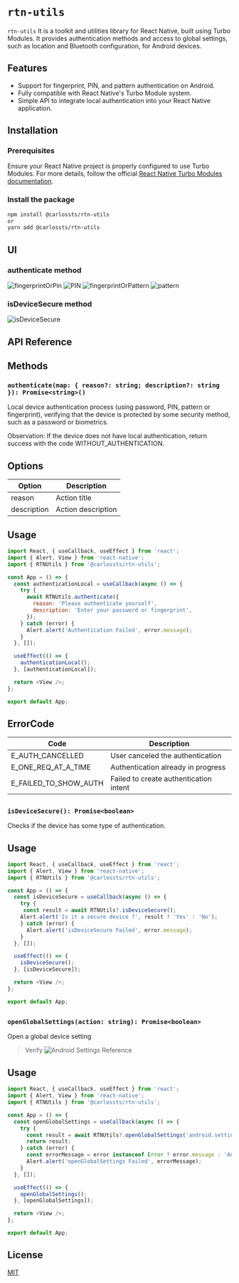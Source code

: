 # `rtn-utils`

`rtn-utils` It is a toolkit and utilities library for React Native, built using Turbo Modules. It provides authentication methods and access to global settings, such as location and Bluetooth configuration, for Android devices.

## Features

- Support for fingerprint, PIN, and pattern authentication on Android.
- Fully compatible with React Native's Turbo Module system.
- Simple API to integrate local authentication into your React Native application.

## Installation

### Prerequisites

Ensure your React Native project is properly configured to use Turbo Modules. For more details, follow the official [React Native Turbo Modules documentation](https://reactnative.dev/docs/the-new-architecture/landing-page).

### Install the package

```bash
npm install @carlossts/rtn-utils
or
yarn add @carlossts/rtn-utils
```

## UI

### authenticate method

![fingerprintOrPin](https://firebasestorage.googleapis.com/v0/b/portfolio-web-7fbff.appspot.com/o/libs_npm%2Fcarlossts-rtn-local-authentication%2Fimage01.png?alt=media&token=293510fd-170a-42bc-b1e9-d9bd06a888ec)
![PIN](https://firebasestorage.googleapis.com/v0/b/portfolio-web-7fbff.appspot.com/o/libs_npm%2Fcarlossts-rtn-local-authentication%2Fimage02.png?alt=media&token=81209a98-48e0-4ebe-830b-3c1aa1a54d8f)
![fingerprintOrPattern](https://firebasestorage.googleapis.com/v0/b/portfolio-web-7fbff.appspot.com/o/libs_npm%2Fcarlossts-rtn-local-authentication%2Fimage03.png?alt=media&token=e27c55c1-c3f4-44b7-99b7-f5dd2e069425)
![pattern](https://firebasestorage.googleapis.com/v0/b/portfolio-web-7fbff.appspot.com/o/libs_npm%2Fcarlossts-rtn-local-authentication%2Fimage04.png?alt=media&token=712ac8eb-8c3e-44a5-9f47-57297bffb685)

### isDeviceSecure method
![isDeviceSecure](https://firebasestorage.googleapis.com/v0/b/portfolio-web-7fbff.appspot.com/o/libs_npm%2Fcarlossts-rtn-local-authentication%2Fimage05.png?alt=media&token=2f76b088-23c5-4f14-b248-649f3065299d)

## API Reference

## Methods

### `authenticate(map: { reason?: string; description?: string }): Promise<string>()`

Local device authentication process (using password, PIN, pattern or fingerprint), verifying that the device is protected by some security method, such as a password or biometrics.

Observation: If the device does not have local authentication, return success with the code WITHOUT_AUTHENTICATION.

## Options

| Option                | Description                                       |
| --------------------- | ------------------------------------------------- |
| reason                | Action title                                      |
| description           | Action description                                |


## Usage

```js
import React, { useCallback, useEffect } from 'react';
import { Alert, View } from 'react-native';
import { RTNUtils } from '@carlossts/rtn-utils';

const App = () => {
  const authenticationLocal = useCallback(async () => {
    try {
      await RTNUtils.authenticate({
        reason: 'Please authenticate yourself',
        description: 'Enter your password or fingerprint',
      });
    } catch (error) {
      Alert.alert('Authentication Failed', error.message);
    }
  }, []);

  useEffect(() => {
    authenticationLocal();
  }, [authenticationLocal]);

  return <View />;
};

export default App;
```

## ErrorCode

| Code                  | Description                                       |
| --------------------- | ------------------------------------------------- |
| E_AUTH_CANCELLED      | User canceled the authentication                  |
| E_ONE_REQ_AT_A_TIME   | Authentication already in progress                |
| E_FAILED_TO_SHOW_AUTH | Failed to create authentication intent            |

##

### `isDeviceSecure(): Promise<boolean>`

Checks if the device has some type of authentication.

## Usage

```js
import React, { useCallback, useEffect } from 'react';
import { Alert, View } from 'react-native';
import { RTNUtils } from '@carlossts/rtn-utils';

const App = () => {
  const isDeviceSecure = useCallback(async () => {
    try {
     const result = await RTNUtils?.isDeviceSecure();
    Alert.alert('Is it a secure device ?', result ? 'Yes' : 'No');
    } catch (error) {
      Alert.alert('isDeviceSecure Failed', error.message);
    }
  }, []);

  useEffect(() => {
    isDeviceSecure();
  }, [isDeviceSecure]);

  return <View />;
};

export default App;
```

##

### `openGlobalSettings(action: string): Promise<boolean>`

Open a global device setting

> Verify ![Android Settings Reference](https://developer.android.com/reference/android/provider/Settings)

## Usage

```js
import React, { useCallback, useEffect } from 'react';
import { Alert, View } from 'react-native';
import { RTNUtils } from '@carlossts/rtn-utils';

const App = () => {
  const openGlobalSettings = useCallback(async () => {
    try {
      const result = await RTNUtils?.openGlobalSettings('android.settings.LOCATION_SOURCE_SETTINGS');
      return result;
    } catch (error) {
      const errorMessage = error instanceof Error ? error.message : 'An unknown error occurred';
      Alert.alert('openGlobalSettings Failed', errorMessage);
    }
  }, []);

  useEffect(() => {
    openGlobalSettings();
  }, [openGlobalSettings]);

  return <View />;
};

export default App;
```

## License

[MIT](LICENSE.md)

